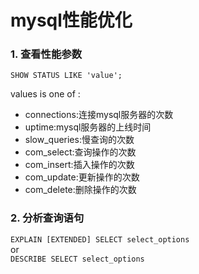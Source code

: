 # mysql性能优化

### 1. 查看性能参数

`SHOW STATUS LIKE 'value';`

values is one of :

- connections:连接mysql服务器的次数
- uptime:mysql服务器的上线时间
- slow_queries:慢查询的次数
- com_select:查询操作的次数
- com_insert:插入操作的次数
- com_update:更新操作的次数
- com_delete:删除操作的次数

### 2. 分析查询语句

`EXPLAIN [EXTENDED] SELECT select_options`  
or  
`DESCRIBE SELECT select_options`



